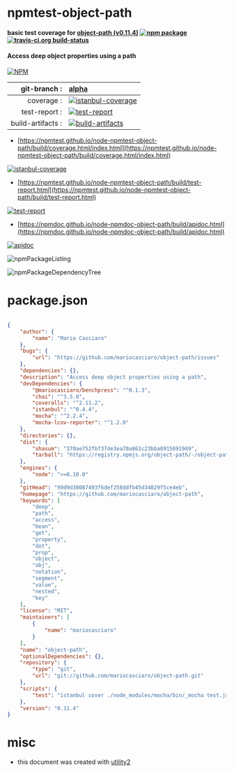 # npmtest-object-path

#### basic test coverage for  [object-path (v0.11.4)](https://github.com/mariocasciaro/object-path)  [![npm package](https://img.shields.io/npm/v/npmtest-object-path.svg?style=flat-square)](https://www.npmjs.org/package/npmtest-object-path) [![travis-ci.org build-status](https://api.travis-ci.org/npmtest/node-npmtest-object-path.svg)](https://travis-ci.org/npmtest/node-npmtest-object-path)

#### Access deep object properties using a path

[![NPM](https://nodei.co/npm/object-path.png?downloads=true&downloadRank=true&stars=true)](https://www.npmjs.com/package/object-path)

| git-branch : | [alpha](https://github.com/npmtest/node-npmtest-object-path/tree/alpha)|
|--:|:--|
| coverage : | [![istanbul-coverage](https://npmtest.github.io/node-npmtest-object-path/build/coverage.badge.svg)](https://npmtest.github.io/node-npmtest-object-path/build/coverage.html/index.html)|
| test-report : | [![test-report](https://npmtest.github.io/node-npmtest-object-path/build/test-report.badge.svg)](https://npmtest.github.io/node-npmtest-object-path/build/test-report.html)|
| build-artifacts : | [![build-artifacts](https://npmtest.github.io/node-npmtest-object-path/glyphicons_144_folder_open.png)](https://github.com/npmtest/node-npmtest-object-path/tree/gh-pages/build)|

- [https://npmtest.github.io/node-npmtest-object-path/build/coverage.html/index.html](https://npmtest.github.io/node-npmtest-object-path/build/coverage.html/index.html)

[![istanbul-coverage](https://npmtest.github.io/node-npmtest-object-path/build/screenCapture.buildCi.browser.%252Ftmp%252Fbuild%252Fcoverage.lib.html.png)](https://npmtest.github.io/node-npmtest-object-path/build/coverage.html/index.html)

- [https://npmtest.github.io/node-npmtest-object-path/build/test-report.html](https://npmtest.github.io/node-npmtest-object-path/build/test-report.html)

[![test-report](https://npmtest.github.io/node-npmtest-object-path/build/screenCapture.buildCi.browser.%252Ftmp%252Fbuild%252Ftest-report.html.png)](https://npmtest.github.io/node-npmtest-object-path/build/test-report.html)

- [https://npmdoc.github.io/node-npmdoc-object-path/build/apidoc.html](https://npmdoc.github.io/node-npmdoc-object-path/build/apidoc.html)

[![apidoc](https://npmdoc.github.io/node-npmdoc-object-path/build/screenCapture.buildCi.browser.%252Ftmp%252Fbuild%252Fapidoc.html.png)](https://npmdoc.github.io/node-npmdoc-object-path/build/apidoc.html)

![npmPackageListing](https://npmtest.github.io/node-npmtest-object-path/build/screenCapture.npmPackageListing.svg)

![npmPackageDependencyTree](https://npmtest.github.io/node-npmtest-object-path/build/screenCapture.npmPackageDependencyTree.svg)



# package.json

```json

{
    "author": {
        "name": "Mario Casciaro"
    },
    "bugs": {
        "url": "https://github.com/mariocasciaro/object-path/issues"
    },
    "dependencies": {},
    "description": "Access deep object properties using a path",
    "devDependencies": {
        "@mariocasciaro/benchpress": "^0.1.3",
        "chai": "^3.5.0",
        "coveralls": "^2.11.2",
        "istanbul": "^0.4.4",
        "mocha": "^2.2.4",
        "mocha-lcov-reporter": "^1.2.0"
    },
    "directories": {},
    "dist": {
        "shasum": "370ae752fbf37de3ea70a861c23bba8915691949",
        "tarball": "https://registry.npmjs.org/object-path/-/object-path-0.11.4.tgz"
    },
    "engines": {
        "node": ">=0.10.0"
    },
    "gitHead": "99d9d30087493f6def258ddfb45d34029f5ce4eb",
    "homepage": "https://github.com/mariocasciaro/object-path",
    "keywords": [
        "deep",
        "path",
        "access",
        "bean",
        "get",
        "property",
        "dot",
        "prop",
        "object",
        "obj",
        "notation",
        "segment",
        "value",
        "nested",
        "key"
    ],
    "license": "MIT",
    "maintainers": [
        {
            "name": "mariocasciaro"
        }
    ],
    "name": "object-path",
    "optionalDependencies": {},
    "repository": {
        "type": "git",
        "url": "git://github.com/mariocasciaro/object-path.git"
    },
    "scripts": {
        "test": "istanbul cover ./node_modules/mocha/bin/_mocha test.js --report html -- -R spec"
    },
    "version": "0.11.4"
}
```



# misc
- this document was created with [utility2](https://github.com/kaizhu256/node-utility2)
